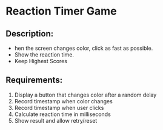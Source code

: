 # Reaction Timer Game

## Description: 
* hen the screen changes color, click as fast as possible.
* Show the reaction time.
* Keep Highest Scores

## Requirements:
1. Display a button that changes color after a random delay
2. Record timestamp when color changes
3. Record timestamp when user clicks
4. Calculate reaction time in milliseconds
5. Show result and allow retry/reset